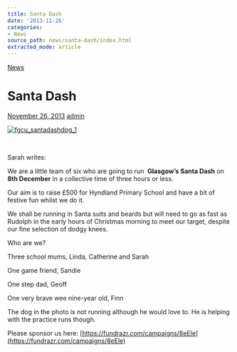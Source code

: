```yaml
---
title: Santa Dash
date: '2013-11-26'
categories:
- News
source_path: news/santa-dash/index.html
extracted_mode: article
---
```

[News](category/news/)

# Santa Dash

[November 26, 2013](news/santa-dash/) [admin](author/admin/)

[![fgcu_santadashdog_1](/assets/images/2013/11/fgcu_santadashdog_1.jpg)](/assets/images/2013/11/fgcu_santadashdog_1.jpg)

&nbsp;

Sarah writes:

We are a little team of six who are going to run&nbsp; **Glasgow’s Santa Dash** on&nbsp; **8th December** in a collective time of three hours or less.

Our aim is to raise £500 for Hyndland Primary School and have a bit of festive fun whilst we do it.

We shall be running in Santa suits and beards but will need to go as fast as Rudolph in the early hours of Christmas morning to meet our target, despite our fine selection of dodgy knees.

Who are we?

Three school mums, Linda, Catherine and Sarah

One game friend, Sandie

One step dad, Geoff

One very brave wee nine-year old, Finn

The dog in the photo is not running although he would love to. He is helping with the practice runs though.

Please sponsor us here:&nbsp;[https://fundrazr.com/campaigns/8eEle](https://fundrazr.com/campaigns/8eEle)

